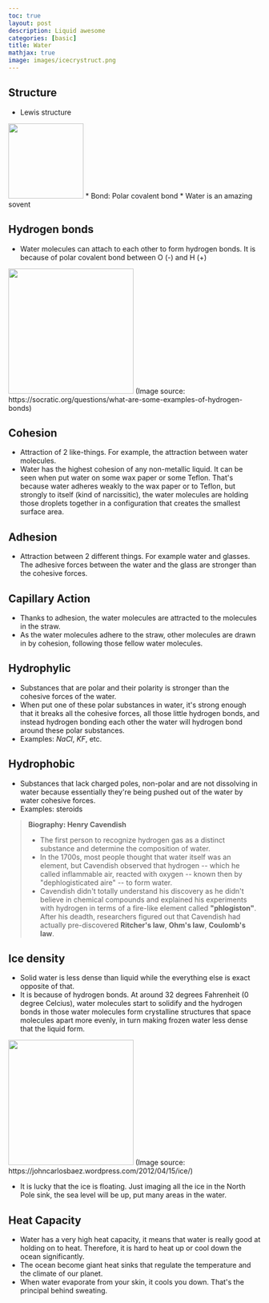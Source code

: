 ```yaml
---
toc: true
layout: post
description: Liquid awesome
categories: [basic]
title: Water
mathjax: true
image: images/icecrystruct.png
---
```


## Structure
* Lewis structure
<img src="{{site.baseurl}}/images/chemical_structure.jpeg" width=150 class="center">
* Bond: Polar covalent bond
* Water is an amazing sovent

## Hydrogen bonds
* Water molecules can attach to each other to form hydrogen bonds. It is because of polar covalent bond between O (-) and H (+)

<img src="{{site.baseurl}}/images/hydrogen_bonds.jpg" width=250 class="center">
(Image source: https://socratic.org/questions/what-are-some-examples-of-hydrogen-bonds)

## Cohesion
* Attraction of 2 like-things. For example, the attraction between water molecules.
* Water has the highest cohesion of any non-metallic liquid. It can be seen when put water on some wax paper or some Teflon. That's because water adheres weakly to the wax paper or to Teflon, but strongly to itself (kind of narcissitic), the water molecules are holding those droplets together in a configuration that creates the smallest surface area.

## Adhesion
* Attraction between 2 different things. For example water and glasses. The adhesive forces between the water and the glass are stronger than the cohesive forces.

## Capillary Action
* Thanks to adhesion, the water molecules are attracted to the molecules in the straw.
* As the water molecules adhere to the straw, other molecules are drawn in by cohesion, following those fellow water molecules.

## Hydrophylic
* Substances that are polar and their polarity is stronger than the cohesive forces of the water.
* When put one of these polar substances in water, it's strong enough that it breaks all the cohesive forces, all those little hydrogen bonds, and instead hydrogen bonding each other the water will hydrogen bond around these polar substances.
* Examples: $NaCl$, $KF$, etc.

## Hydrophobic
* Substances that lack charged poles, non-polar and are not dissolving in water because essentially they're being pushed out of the water by water cohesive forces.
* Examples: steroids

> **Biography: Henry Cavendish**
> * The first person to recognize hydrogen gas as a distinct substance and determine the composition of water.
> * In the 1700s, most people thought that water itself was an element, but Cavendish observed that hydrogen -- which he called inflammable air, reacted with oxygen -- known then by "dephlogisticated aire" -- to form water.
> * Cavendish didn't totally understand his discovery as he didn't believe in chemical compounds and explained his experiments with hydrogen in terms of a fire-like element called **"phlogiston"**.
> After his deadth, researchers figured out that Cavendish had actually pre-discovered **Ritcher's law**, **Ohm's law**, **Coulomb's law**.

## Ice density
* Solid water is less dense than liquid while the everything else is exact opposite of that.
* It is because of hydrogen bonds. At around 32 degrees Fahrenheit (0 degree Celcius), water molecules start to solidify and the hydrogen bonds in those water molecules form crystalline structures that space molecules apart more evenly, in turn making frozen water less dense that the liquid form.

<img src="{{site.baseurl}}/images/icecrystruct.png" width=250 class="center">
(Image source: https://johncarlosbaez.wordpress.com/2012/04/15/ice/)

* It is lucky that the ice is floating. Just imaging all the ice in the North Pole sink, the sea level will be up, put many areas in the water.

## Heat Capacity
* Water has a very high heat capacity, it means that water is really good at holding on to heat. Therefore, it is hard to heat up or cool down the ocean significantly.
* The ocean become giant heat sinks that regulate the temperature and the climate of our planet.
* When water evaporate from your skin, it cools you down. That's the principal behind sweating.